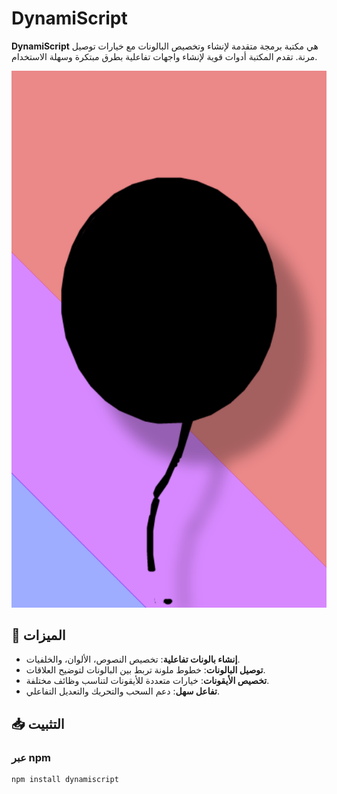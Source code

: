 # DynamiScript

**DynamiScript** هي مكتبة برمجة متقدمة لإنشاء وتخصيص البالونات مع خيارات توصيل مرنة. تقدم المكتبة أدوات قوية لإنشاء واجهات تفاعلية بطرق مبتكرة وسهلة الاستخدام.

![DynamiScript Logo](Picsart_24-09-05_17-05-49-534.png) <!-- يمكنك استبدال الرابط بصورة شعار المكتبة -->

## 🎨 الميزات

- **إنشاء بالونات تفاعلية**: تخصيص النصوص، الألوان، والخلفيات.
- **توصيل البالونات**: خطوط ملونة تربط بين البالونات لتوضيح العلاقات.
- **تخصيص الأيقونات**: خيارات متعددة للأيقونات لتناسب وظائف مختلفة.
- **تفاعل سهل**: دعم السحب والتحريك والتعديل التفاعلي.

## 📥 التثبيت

### عبر npm

```bash
npm install dynamiscript
